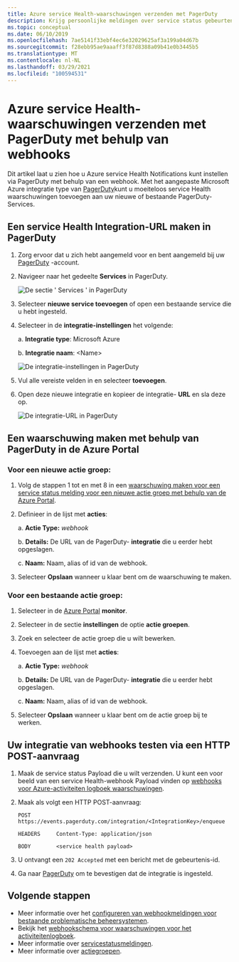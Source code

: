 ```yaml
---
title: Azure service Health-waarschuwingen verzenden met PagerDuty
description: Krijg persoonlijke meldingen over service status gebeurtenissen aan uw PagerDuty-exemplaar.
ms.topic: conceptual
ms.date: 06/10/2019
ms.openlocfilehash: 7ae5141f33ebf4ec6e32029625af3a199a04d67b
ms.sourcegitcommit: f28ebb95ae9aaaff3f87d8388a09b41e0b3445b5
ms.translationtype: MT
ms.contentlocale: nl-NL
ms.lasthandoff: 03/29/2021
ms.locfileid: "100594531"
---
```

# <a name="send-azure-service-health-alerts-with-pagerduty-using-webhooks"></a>Azure service Health-waarschuwingen verzenden met PagerDuty met behulp van webhooks

Dit artikel laat u zien hoe u Azure service Health Notifications kunt instellen via PagerDuty met behulp van een webhook. Met het aangepaste Microsoft Azure integratie type van [PagerDuty](https://www.pagerduty.com/)kunt u moeiteloos service Health waarschuwingen toevoegen aan uw nieuwe of bestaande PagerDuty-Services.

## <a name="creating-a-service-health-integration-url-in-pagerduty"></a>Een service Health Integration-URL maken in PagerDuty
1.  Zorg ervoor dat u zich hebt aangemeld voor en bent aangemeld bij uw [PagerDuty](https://www.pagerduty.com/) -account.

1.  Navigeer naar het gedeelte **Services** in PagerDuty.

    ![De sectie ' Services ' in PagerDuty](./media/webhook-alerts/pagerduty-services-section.png)

1.  Selecteer **nieuwe service toevoegen** of open een bestaande service die u hebt ingesteld.

1.  Selecteer in de **integratie-instellingen** het volgende:

    a. **Integratie type**: Microsoft Azure

    b. **Integratie naam**: \<Name\>

    ![De integratie-instellingen in PagerDuty](./media/webhook-alerts/pagerduty-integration-settings.png)

1.  Vul alle vereiste velden in en selecteer **toevoegen**.

1.  Open deze nieuwe integratie en kopieer de integratie- **URL** en sla deze op.

    ![De integratie-URL in PagerDuty](./media/webhook-alerts/pagerduty-integration-url.png)

## <a name="create-an-alert-using-pagerduty-in-the-azure-portal"></a>Een waarschuwing maken met behulp van PagerDuty in de Azure Portal
### <a name="for-a-new-action-group"></a>Voor een nieuwe actie groep:
1. Volg de stappen 1 tot en met 8 in een [waarschuwing maken voor een service status melding voor een nieuwe actie groep met behulp van de Azure Portal](./alerts-activity-log-service-notifications-portal.md).

1. Definieer in de lijst met **acties**:

    a. **Actie Type:** *webhook*

    b. **Details:** De URL van de PagerDuty- **integratie** die u eerder hebt opgeslagen.

    c. **Naam:** Naam, alias of id van de webhook.

1. Selecteer **Opslaan** wanneer u klaar bent om de waarschuwing te maken.

### <a name="for-an-existing-action-group"></a>Voor een bestaande actie groep:
1. Selecteer in de [Azure Portal](https://portal.azure.com/) **monitor**.

1. Selecteer in de sectie **instellingen** de optie **actie groepen**.

1. Zoek en selecteer de actie groep die u wilt bewerken.

1. Toevoegen aan de lijst met **acties**:

    a. **Actie Type:** *webhook*

    b. **Details:** De URL van de PagerDuty- **integratie** die u eerder hebt opgeslagen.

    c. **Naam:** Naam, alias of id van de webhook.

1. Selecteer **Opslaan** wanneer u klaar bent om de actie groep bij te werken.

## <a name="testing-your-webhook-integration-via-an-http-post-request"></a>Uw integratie van webhooks testen via een HTTP POST-aanvraag
1. Maak de service status Payload die u wilt verzenden. U kunt een voor beeld van een service Health-webhook Payload vinden op [webhooks voor Azure-activiteiten logboek waarschuwingen](../azure-monitor/alerts/activity-log-alerts-webhook.md).

1. Maak als volgt een HTTP POST-aanvraag:

    ```
    POST        https://events.pagerduty.com/integration/<IntegrationKey>/enqueue

    HEADERS     Content-Type: application/json

    BODY        <service health payload>
    ```
1. U ontvangt een `202 Accepted` met een bericht met de gebeurtenis-id.

1. Ga naar [PagerDuty](https://www.pagerduty.com/) om te bevestigen dat de integratie is ingesteld.

## <a name="next-steps"></a>Volgende stappen
- Meer informatie over het [configureren van webhookmeldingen voor bestaande problematische beheersystemen](service-health-alert-webhook-guide.md).
- Bekijk het [webhookschema voor waarschuwingen voor het activiteitenlogboek](../azure-monitor/alerts/activity-log-alerts-webhook.md). 
- Meer informatie over [servicestatusmeldingen](./service-notifications.md).
- Meer informatie over [actiegroepen](../azure-monitor/alerts/action-groups.md).
